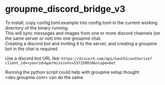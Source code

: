 # groupme_discord_bridge_v3

 To install, copy config.toml.example into config.toml in the current working directory of the binary running.  
 This will sync messages and images from one or more discord channels (on the same server or not) into one groupme chat.  
 Creating a discord bot and inviting it to the server, and creating a groupme bot in the chat is required.
 
 Use a discord bot URL like: 
 `https://discord.com/api/oauth2/authorize?client_id=<yourid>&permissions=537250816&scope=bot`


Running the python script could help with groupme setup thought <dev.groupme.com> can do the same.